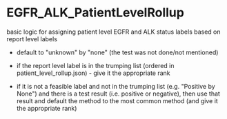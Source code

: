 # EGFR_ALK_PatientLevelRollup
basic logic for assigning patient level EGFR and ALK status labels based on report level labels

- default to "unknown" by "none" (the test was not done/not mentioned)

- if the report level label is in the trumping list (ordered in patient_level_rollup.json) - give it the appropriate rank

- if it is not a feasible label and not in the trumping list (e.g. "Positive by None") and there is a test result (i.e. positive or negative), then use that result and default the method to the most common method (and give it the appropriate rank)

